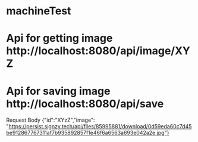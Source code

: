 # machineTest
# Api for getting image http://localhost:8080/api/image/XYZ
# Api for saving image http://localhost:8080/api/save
 Request Body {"id":"XYzZ","image": "https://persist.signzy.tech/api/files/85995881/download/0d59eda60c7d45be912867767311af7b935892857f1e46f6a6563a693e042a2e.jpg"}
